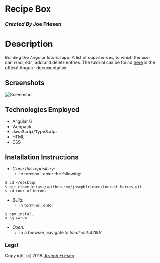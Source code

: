 # Recipe Box

### _Created By_ **Joe Friesen**

# Description

Building the Angular tutorial app: A list of superheroes, to which the user can read, edit, add and delete entries. The tutorial can be found [here](https://angular.io/tutorial) in the official Angular documentation.

## Screenshots

![Screenshot](./src/assets/screenshot.png)

## Technologies Employed

* Angular 6
* Webpack
* JavaScript/TypeScript
* HTML
* CSS

## Installation Instructions

* *Clone this repository:*
  * In terminal, enter the following:
```
$ cd ~/desktop
$ git clone https://github.com/josephfriesen/tour-of-heroes.git
$ cd tour-of-heroes
```
* *Build:*
  * In terminal, enter
```
$ npm install
$ ng serve
```
* *Open:*
  * In a browser, navigate to *localhost:4200/*

### Legal

Copyright (c) 2018 [Joseph Friesen](mailto:friesen.josephc@gmail.com)
